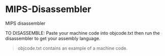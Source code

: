# MIPS-Disassembler
MIPS disassembler

TO DISASSEMBLE:
Paste your machine code into objcode.txt then run the disassembler to get your assembly language.
> objcode.txt contains an example of a machine code.
